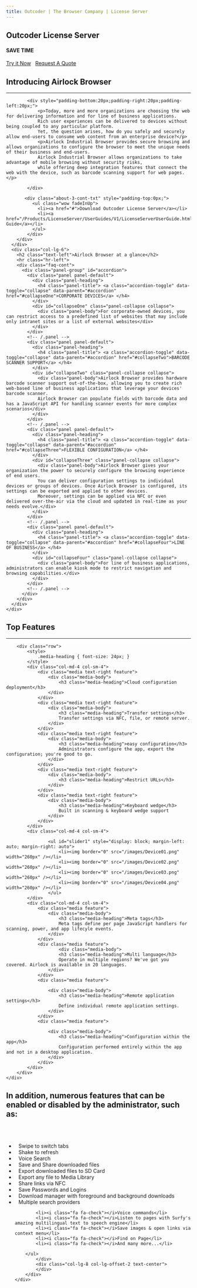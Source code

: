 ```yaml
---
title: Outcoder | The Browser Company | License Server
---
```


<section id="banner-3" class="section-padding" style="background:url(/images/license-server-bg.png) no-repeat 0 0; background-position:center; background-attachment:fixed;  background-size: cover; }">
  <div class="container">
	<div class="row">
	  <div class="col-lg-8 col-lg-offset-2">
		<div class="banner-2-cont">
		  <h1 class="wow fadeInUp text-center">Outcoder License Server</h1>
		  <h4 class="wow fadeInUp text-center hidden-xs">SAVE TIME</h4>
		  <div class="text-center hidden-xs"><a href="#" class="btn btn-black btn-xl">Try it Now</a> &nbsp; <a href="#" class="btn btn-default btn-xl">Request A Quote</a></div>
		</div>
	  </div>
	</div>
  </div>
</section>


<section id="faq-team" class="section-padding">
  <div class="container">
	<div class="row">
	  <div class="col-lg-6">
		<h2 class="text-left">Introducing Airlock Browser</h2>
		<hr class="hr-left">
		<div class="row">
		  
			<div style="padding-bottom:20px;padding-right:20px;padding-left:20px;"> 
				<p>Today, more and more organizations are choosing the web for delivering information and for line of business applications. 
				Rich user experiences can be delivered to devices without being coupled to any particular platform. 
				Yet, the question arises, how do you safely and securely allow end-users to consume web content from an enterprise device?</p>
				<p>Airlock Industrial Browser provides secure browsing and allows organizations to configure the browser to meet the unique needs of their business and end-users. 
				Airlock Industrial Browser allows organizations to take advantage of mobile browsing without security risks, 
				while offering deep integration features that connect the web with the device, such as barcode scanning support for web pages.</p>
			  
			</div>
		 
		   <div class="about-3-cont-txt" style="padding-top:0px;">
			  <ul class="wow fadeInUp">
				<li><a href="#">Download Outcoder License Server</a></li>
				<li><a href="/Products/LicenseServer/UserGuides/V1/LicenseServerUserGuide.html">User Guide</a></li>
			  </ul>
			</div>
		</div>
	  </div>
	  <div class="col-lg-6">
		<h2 class="text-left">Airlock Browser at a glance</h2>
		<hr class="hr-left">
		<div class="faq-cont">
		  <div class="panel-group" id="accordion">
			<div class="panel panel-default">
			  <div class="panel-heading">
				<h4 class="panel-title"> <a class="accordion-toggle" data-toggle="collapse" data-parent="#accordion" href="#collapseOne">CORPORATE DEVICES</a> </h4>
			  </div>
			  <div id="collapseOne" class="panel-collapse collapse">
				<div class="panel-body">For corporate-owned devices, you can restrict access to a predefined list of websites that may include only intranet sites or a list of external websites</div>
			  </div>
			</div>
			<!-- /.panel -->
			<div class="panel panel-default">
			  <div class="panel-heading">
				<h4 class="panel-title"> <a class="accordion-toggle" data-toggle="collapse" data-parent="#accordion" href="#collapseTwo">BARCODE SCANNER SUPPORT</a> </h4>
			  </div>
			  <div id="collapseTwo" class="panel-collapse collapse">
				<div class="panel-body">Airlock Browser provides hardware barcode scanner support out-of-the-box, allowing you to create rich web-based line of business applications that leverage your devices' barcode scanner. 
				Airlock Browser can populate fields with barcode data and has a JavaScript API for handling scanner events for more complex scenarios</div>
			  </div>
			</div>
			<!-- /.panel -->
			<div class="panel panel-default">
			  <div class="panel-heading">
				<h4 class="panel-title"> <a class="accordion-toggle" data-toggle="collapse" data-parent="#accordion" href="#collapseThree">FLEXIBLE CONFIGURATION</a> </h4>
			  </div>
			  <div id="collapseThree" class="panel-collapse collapse">
				<div class="panel-body">Airlock Browser gives your organization the power to securely configure the browsing experience of end users. 
				You can deliver configuration settings to individual devices or groups of devices. Once Airlock Browser is configured, its settings can be exported and applied to other devices. 
				Moreover, settings can be applied via NFC or even delivered over-the-air via the cloud and updated in real-time as your needs evolve.</div>
			  </div>
			</div>
			<!-- /.panel -->
			<div class="panel panel-default">
			  <div class="panel-heading">
				<h4 class="panel-title"> <a class="accordion-toggle" data-toggle="collapse" data-parent="#accordion" href="#collapseFour">LINE OF BUSINESS</a> </h4>
			  </div>
			  <div id="collapseFour" class="panel-collapse collapse">
				<div class="panel-body">For line of business applications, administrators can enable kiosk mode to restrict navigation and browsing capabilities.</div>
			  </div>
			</div>
			<!-- /.panel --> 
		  </div>
		</div>
	  </div>
	</div>
  </div>
</section>

<section id="services-1" class="section-padding-ash">
	<div class="container">
		<h2 class="text-center">Top Features</h2>
		<div class="text-center"><hr class="hr-center"></div>                    
				
		<div class="row">
			<style>
				.media-heading { font-size: 24px; }
			</style>
			<div class="col-md-4 col-sm-4">
				<div class="media text-right feature">
					<div class="media-body">
						<h3 class="media-heading">Cloud configuration deployment</h3>                               
					</div>
				</div>
				<div class="media text-right feature">
					<div class="media-body">
						<h3 class="media-heading">Transfer settings</h3>
						Transfer settings via NFC, file, or remote server.
					</div>
				</div>
				<div class="media text-right feature">
					<div class="media-body">
						<h3 class="media-heading">easy configuration</h3>
						Administrators configure the app, export the configuration; you're good to go.                                
					</div>
				</div>
				<div class="media text-right feature">    
					<div class="media-body">
						<h3 class="media-heading">Restrict URLs</h3>                               
					</div>
				</div>
				<div class="media text-right feature">
					<div class="media-body">
						<h3 class="media-heading">Keyboard wedge</h3>
						Built in scanning & keyboard wedge support                                
					</div>
				</div>
			</div>
			<div class="col-md-4 col-sm-4">

					<ul id="slider1" style="display: block; margin-left: auto; margin-right: auto">
						<li><img border="0" src="/images/Device01.png" width="260px" /></li>
						<li><img border="0" src="/images/Device02.png" width="260px" /></li>
						<li><img border="0" src="/images/Device03.png" width="260px" /></li>
						<li><img border="0" src="/images/Device04.png" width="260px" /></li>
					</ul>
			</div>
			<div class="col-md-4 col-sm-4">
				<div class="media feature">
					<div class="media-body">
						<h3 class="media-heading">Meta tags</h3>
						Meta tags define per page JavaScript handlers for scanning, power, and app lifecyle events.
					</div>
				</div>
				<div class="media feature">
						<div class="media-body">
						<h3 class="media-heading">Multi language</h3>
						Operate in multiple regions? We've got you covered. Airlock is available in 20 languages.
					</div>
				</div>
				<div class="media feature">

					<div class="media-body">
						<h3 class="media-heading">Remote application settings</h3>
						Define individual remote application settings.
					</div>
				</div>
				<div class="media feature">

					<div class="media-body">
						<h3 class="media-heading">Configuration within the app</h3>
						Configuration performed entirely within the app and not in a desktop application.
					</div>
				</div>
			</div>
		</div>
	</div>
</section>
	
	
<!-- About Section -->
<section class="section-padding">
	<div class="container">
		<div class="row">
			<div class="col-lg-12 text-center">
				<h2>In addition, numerous features that can be enabled or disabled by the administrator, such as:</h2>
				<br/><br/>
			</div>
		</div>
		<div class="row">
			<div class="col-lg-4 col-lg-offset-2">
				<style>
					i.fa.fa-check { margin-right: 10px }
				</style>
					<ul class="feature-list list-unstyled">
			<li><i class="fa fa-check"></i>Swipe to switch tabs</li>
			<li><i class="fa fa-check"></i>Shake to refresh</li>
			<li><i class="fa fa-check"></i>Voice Search</li>
			<li><i class="fa fa-check"></i>Save and Share downloaded files</li>
			<li><i class="fa fa-check"></i>Export downloaded files to SD Card</li>
			<li><i class="fa fa-check"></i>Export any file to Media Library</li>
			<li><i class="fa fa-check"></i>Share links via NFC</li>
			<li><i class="fa fa-check"></i>Save Passwords and Logins</li>
			<li><i class="fa fa-check"></i>Download manager with foreground and background downloads</li>
			<li><i class="fa fa-check"></i>Multiple search providers</li>
		</ul>
			</div>
			<div class="col-lg-4">
			<ul class="feature-list list-unstyled">

			<li><i class="fa fa-check"></i>Voice commands</li>
			<li><i class="fa fa-check"></i>Listen to pages with Surfy's amazing multilingual text to speech engine</li>
			<li><i class="fa fa-check"></i>Save images & open links via context menu</li>
			<li><i class="fa fa-check"></i>Find on Page</li>
			<li><i class="fa fa-check"></i>And many more...</li>
			
		</ul>            
			</div>
			<div class="col-lg-8 col-lg-offset-2 text-center">
			</div>
		</div>
	</div>
</section>
	